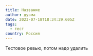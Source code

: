```yaml
---
title: Название
author: дусма
date: 2023-07-18T18:34:29.605Z
tags:
  - тест
country: Россия
---
```

Т﻿естовое ревью, потом надо удалить